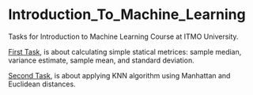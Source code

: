 # Introduction_To_Machine_Learning
Tasks for Introduction to Machine Learning Course at ITMO University.

[First Task](https://github.com/Nemat-Allah-Aloush/Introduction_To_Machine_Learning/blob/main/Basics%20Statics%20Metrices.ipynb), is about calculating simple statical 
metrices: sample median, variance estimate, sample mean, and standard deviation. 

[Second Task](https://github.com/Nemat-Allah-Aloush/Introduction_To_Machine_Learning/blob/main/KNN.ipynb), is about applying KNN algorithm using Manhattan and Euclidean distances.
